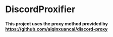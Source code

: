 # DiscordProxifier

#### This project uses the proxy method provided by https://github.com/aiqinxuancai/discord-proxy
